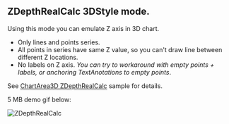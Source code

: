 ## ZDepthRealCalc 3DStyle mode.

Using this mode you can emulate Z axis in 3D chart.

- Only lines and points series.
- All points in series have same Z value, so you can't draw line between different Z locations. 
- No labels on Z axis. *You can try to workaround with empty points + labels, or anchoring TextAnotations to empty points*.

See [ChartArea3D ZDepthRealCalc](../../sample/ChartSamples/ChartFeatures/ChartArea/ChartArea3D%20ZDepthRealCalc) sample for details.

5 MB demo gif below:

![ZDepthRealCalc](ZDepthRealCalc.gif)